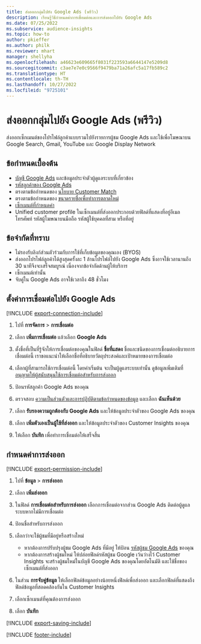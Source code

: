 ```yaml
---
title: ส่งออกกลุ่มไปยัง Google Ads (พรีวิว)
description: เรียนรู้วิธีกำหนดค่าการเชื่อมต่อและการส่งออกไปยัง Google Ads
ms.date: 07/25/2022
ms.subservice: audience-insights
ms.topic: how-to
author: pkieffer
ms.author: philk
ms.reviewer: mhart
manager: shellyha
ms.openlocfilehash: a46623e609665f8031f223593a6644147e5209d8
ms.sourcegitcommit: c3ae7e7e0c9566f9479ba71a26afc5a17fb589c2
ms.translationtype: HT
ms.contentlocale: th-TH
ms.lasthandoff: 10/27/2022
ms.locfileid: "9725101"
---
```

# <a name="export-segments-to-google-ads-preview"></a>ส่งออกกลุ่มไปยัง Google Ads (พรีวิว)

ส่งออกเซ็กเมนต์ของโปรไฟล์ลูกค้าแบบรวมไปยังรายการผู้ชม Google Ads และใช้เพื่อโฆษณาบน Google Search, Gmail, YouTube และ Google Display Network

## <a name="prerequisites"></a>ข้อกำหนดเบื้องต้น

- [บัญชี Google Ads](https://ads.google.com/) และข้อมูลประจำตัวผู้ดูแลระบบที่เกี่ยวข้อง
- [รหัสลูกค้าของ Google Ads](https://support.google.com/google-ads/answer/1704344)
- ตรงตามข้อกำหนดของ [นโยบาย Customer Match](https://support.google.com/adspolicy/answer/6299717)
- ตรงตามข้อกำหนดของ [ขนาดรายชื่อเพื่อทำการตลาดใหม่](https://support.google.com/google-ads/answer/7558048)
- [เซ็กเมนต์ที่กำหนดค่า](segments.md)
- Unified customer profile ในเซ็กเมนต์ที่ส่งออกประกอบด้วยฟิลด์ที่แสดงที่อยู่อีเมล โทรศัพท์ รหัสผู้โฆษณาบนมือถือ รหัสผู้ใช้บุคคลที่สาม หรือที่อยู่

## <a name="known-limitations"></a>ข้อจำกัดที่ทราบ

- ไม่รองรับลิงก์ส่วนตัวร่วมกับการใช้ที่เก็บข้อมูลของคุณเอง (BYOS)
- ส่งออกโปรไฟล์ลูกค้าได้สูงสุดครั้งละ 1 ล้านโปรไฟล์ไปยัง Google Ads ซึ่งอาจใช้เวลานานถึง 30 นาทีจึงจะเสร็จสมบูรณ์ เนื่องจากข้อจำกัดด้านผู้ให้บริการ
- เซ็กเมนต์เท่านั้น
- จับคู่ใน Google Ads อาจใช้เวลาถึง 48 ชั่วโมง

## <a name="set-up-connection-to-google-ads"></a>ตั้งค่าการเชื่อมต่อไปยัง Google Ads

[!INCLUDE [export-connection-include](includes/export-connection-admn.md)]

1. ไปที่ **การจัดการ** > **การเชื่อมต่อ**

1. เลือก **เพิ่มการเชื่อมต่อ** แล้วเลือก **Google Ads**

1. ตั้งชื่อที่เป็นที่รู้จักให้การเชื่อมต่อของคุณในฟิลด์ **ชื่อที่แสดง** ชื่อและชนิดของการเชื่อมต่ออธิบายการเชื่อมต่อนี้ เราขอแนะนำให้เลือกชื่อที่อธิบายวัตถุประสงค์และเป้าหมายของการเชื่อมต่อ

1. เลือกผู้ที่สามารถใช้การเชื่อมต่อนี้ โดยค่าเริ่มต้น จะเป็นผู้ดูแลระบบเท่านั้น ดูข้อมูลเพิ่มเติมที่ [อนุญาตให้ผู้สนับสนุนใช้การเชื่อมต่อสำหรับการส่งออก](connections.md#allow-contributors-to-use-a-connection-for-exports)

1. ป้อนรหัสลูกค้า Google Ads ของคุณ

1. ตรวจสอบ [ความเป็นส่วนตัวและการปฏิบัติตามข้อกำหนดของข้อมูล](connections.md#data-privacy-and-compliance) และเลือก **ฉันเห็นด้วย**

1. เลือก **รับรองความถูกต้องกับ Google Ads** และให้ข้อมูลประจำตัวของ Google Ads ของคุณ

1. เลือก **เพิ่มตัวเองเป็นผู้ใช้ที่ส่งออก** และให้ข้อมูลประจำตัวของ Customer Insights ของคุณ

1. ให้เลือก **บันทึก** เพื่อทำการเชื่อมต่อให้เสร็จสิ้น

## <a name="configure-an-export"></a>กำหนดค่าการส่งออก

[!INCLUDE [export-permission-include](includes/export-permission.md)]

1. ไปที่ **ข้อมูล** > **การส่งออก**

1. เลือก **เพิ่มส่งออก**

1. ในฟิลด์ **การเชื่อมต่อสำหรับการส่งออก** เลือกการเชื่อมต่อจากส่วน Google Ads ติดต่อผู้ดูแลระบบหากไม่มีการเชื่อมต่อ

1. ป้อนชื่อสำหรับการส่งออก

1. เลือกว่าจะใช้ผู้ชมที่มีอยู่หรือสร้างใหม่
   - หากต้องการปรับปรุงผู้ชม Google Ads ที่มีอยู่ ให้ป้อน [รหัสผู้ชม Google Ads](https://support.google.com/google-ads/answer/7558048?hl=en#:~:text=Audience%20lists%20is%20a%20section,Display%20Network%20through%20remarketing%20campaigns) ของคุณ
   - หากต้องการสร้างผู้ชมใหม่ ให้ปล่อยฟิลด์รหัสผู้ชม Google เว้นว่างไว้ Customer Insights จะสร้างผู้ชมใหม่ในบัญชี Google Ads ของคุณโดยอัตโนมัติ และใช้ชื่อของเซ็กเมนต์ที่ส่งออก

1. ในส่วน **การจับคู่ข้อมูล** ให้เลือกฟิลด์ข้อมูลอย่างน้อยหนึ่งฟิลด์เพื่อส่งออก และเลือกฟิลด์ที่แสดงถึงฟิลด์ข้อมูลที่สอดคล้องกันใน Customer Insights

1. เลือกเซ็กเมนต์ที่คุณต้องการส่งออก

1. เลือก **บันทึก**

[!INCLUDE [export-saving-include](includes/export-saving.md)]

[!INCLUDE [footer-include](includes/footer-banner.md)]
